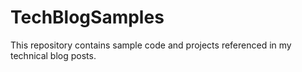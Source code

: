 # TechBlogSamples

This repository contains sample code and projects referenced in my technical blog posts.
